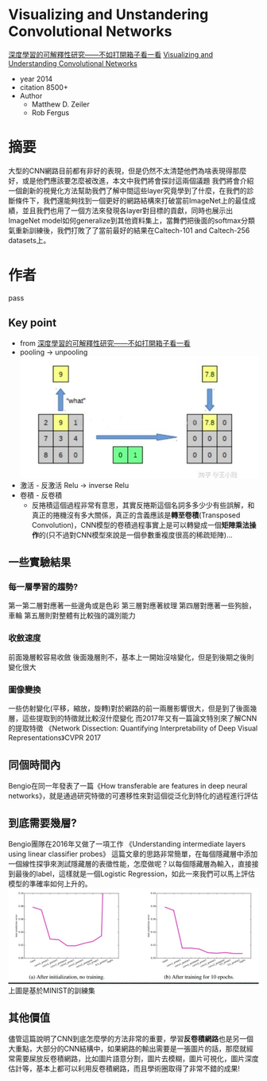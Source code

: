 # Visualizing and Unstandering Convolutional Networks
[深度學習的可解釋性研究——不如打開箱子看一看](https://read01.com/zh-mo/dEdJ6ON.html#.Xlk_XRMzZE4)
[Visualizing and Understanding Convolutional Networks](https://link.springer.com/content/pdf/10.1007%2F978-3-319-10590-1_53.pdf)
* year 2014
* citation 8500+
* Author
  * Matthew D. Zeiler
  * Rob Fergus


# 摘要
大型的CNN網路目前都有非好的表現，但是仍然不太清楚他們為啥表現得那麼好，或是他們應該要怎麼被改進，本文中我們將會探討這兩個議題
我們將會介紹一個創新的視覺化方法幫助我們了解中間這些layer究竟學到了什麼，在我們的診斷條件下，我們還能夠找到一個更好的網路結構來打破當前ImageNet上的最佳成績，並且我們也用了一個方法來發現各layer對目標的貢獻，同時也展示出ImageNet model如何generalize到其他資料集上，當舞們把後面的softmax分類氣重新訓練後，我們打敗了了當前最好的結果在Caltech-101 and Caltech-256 datasets上。

# 作者
pass
## Key point
* from [深度學習的可解釋性研究——不如打開箱子看一看](https://read01.com/zh-mo/dEdJ6ON.html#.Xlk_XRMzZE4)
* pooling -> unpooling
<img src='./images/cnn_explain_1.png'></img>
* 激活 - 反激活 Relu -> inverse Relu
* 卷積 - 反卷積
  * 反捲積這個過程非常有意思，其實反捲斯這個名詞多多少少有些誤解，和真正的捲機沒有多大關係，真正的含義應該是**轉至卷積**(Transposed Convolution)，CNN模型的卷積過程事實上是可以轉變成一個**矩陣乘法操作**的(只不過對CNN模型來說是一個參數重複度很高的稀疏矩陣)...

## 一些實驗結果
### 每一層學習的趨勢?
第一第二層對應著一些邊角或是色彩
第三層對應著紋理
第四層對應著一些狗臉，車輪
第五層則對整體有比較強的識別能力
### 收斂速度
前面幾層較容易收斂
後面幾層則不，基本上一開始沒啥變化，但是到後期之後則變化很大
### 圖像變換
一些仿射變化(平移，縮放，旋轉)對於網路的前一兩層影響很大，但是到了後面幾層，這些提取到的特徵就比較沒什麼變化
而2017年又有一篇論文特別來了解CNN的提取特徵
《Network Dissection: Quantifying Interpretability of Deep Visual Representations》CVPR 2017
## 同個時間內
Bengio在同一年發表了一篇《How transferable are features in deep neural networks》，就是通過研究特徵的可遷移性來對這個從泛化到特化的過程進行評估

## 到底需要幾層?
Bengio團隊在2016年又做了一項工作
《Understanding intermediate layers using linear classifier probes》
這篇文章的思路非常簡單，在每個隱藏層中添加一個線性探爭來測試隱藏層的表徵性能，怎麼做呢？以每個隱藏層為輸入，直接接到最後的label，這樣就是一個Logistic Regression，如此一來我們可以馬上評估模型的準確率如何上升的。
<img src='./images/cnn_explain_2.png'></img>
上圖是基於MINIST的訓練集

## 其他價值
儘管這篇說明了CNN到底怎麼學的方法非常的重要，學習**反卷積網路**也是另一個大重點，大部分的CNN結構中，如果網路的輸出需要是一張圖片的話，那麼就經常需要屎放反卷積網路，比如圖片語意分割，圖片去模糊，圖片可視化，圖片深度估計等，基本上都可以利用反卷積網路，而且學術圈取得了非常不錯的成果!